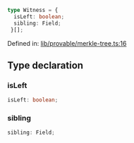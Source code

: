 ```ts
type Witness = {
  isLeft: boolean;
  sibling: Field;
 }[];
```

Defined in: [lib/provable/merkle-tree.ts:16](https://github.com/o1-labs/o1js/blob/89b7d1522af805d6d4c45a96d7a9cbc29a457aec/src/lib/provable/merkle-tree.ts#L16)

## Type declaration

### isLeft

```ts
isLeft: boolean;
```

### sibling

```ts
sibling: Field;
```
